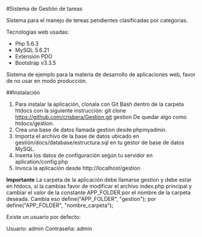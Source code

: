 #Sistema de Gestión de tareas

Sistema para el manejo de tereas pendientes clasificadas por categorías.

Tecnologías web usadas:
- Php 5.6.3
- MySQL 5.6.21
- Extensión PDO
- Bootstrap v3.3.5

Sistema de ejemplo para la materia de desarrollo de aplicaciones web, favor de no usar en modo producción.

##Instalación

1. Para instalar la aplicación, clonala con Git Bash dentro de la carpeta htdocs con la siguiente instrucción: git clone https://github.com/crisbera/Gestion.git gestion
De quedar algo como htdocs/gestion.
3. Crea una base de datos llamada gestion desde phpmyadmin.
4. Importa el archivo de la base de datos ubicado en gestión/docs/database/estructura.sql en tu gestor de base de datos MySQL.
5. Inserta los datos de configuración según tu servidor en aplication/config.php
6. Invoca la aplicación desde http://localhost/gestion

**Importante**
La carpeta de la aplicación debe llamarse gestion y debe estar en htdocs, si la cambias favor de modificar el archivo index.php principal y cambiar el valor de la constante APP_FOLDER por el nombre de la carpeta deseada. 
Cambia eso define("APP_FOLDER", "gestion"); por define("APP_FOLDER", "nombre_carpeta");

Existe un usuario por defecto:

Usuario: admin
Contraseña: admin
